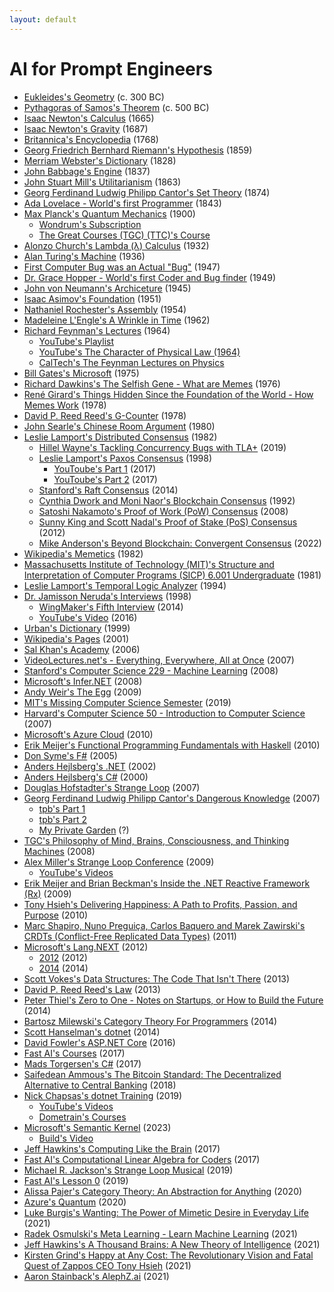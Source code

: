 ```yaml
---
layout: default
---
```


# AI for Prompt Engineers
- <span class=“math”>[Eukleides's Geometry](https://www.bing.com/search?q=euclidean+geometry) (c. 300 BC)</span>
- <span class=“math”>[Pythagoras of Samos's Theorem](https://resources.wolframcloud.com/FormulaRepository/resources/Pythagorean-Theorem) (c. 500 BC)</span>
- <span class=“math”>[Isaac Newton's Calculus](https://www.thegreatcourses.com/courses/understanding-calculus-problems-solutions-and-tips) (1665)</span>
- <span class=“physics”>[Isaac Newton's Gravity](https://www.britannica.com/science/Newtons-law-of-gravitation) (1687)</span>
- <span class=“encyclopedia”>[Britannica's Encyclopedia](https://www.britannica.com) (1768)</span>
- <span class=“math”>[Georg Friedrich Bernhard Riemann's Hypothesis](https://youtu.be/YTCE2SXguwU) (1859)</span>
- <span class=“dictionary”>[Merriam Webster's Dictionary](https://www.merriam-webster.com) (1828)</span>
- <span class=“computer-science”>[John Babbage's Engine](https://www.computerhistory.org/babbage) (1837)</span>
- <span class=“philosophy”>[John Stuart Mill's Utilitarianism](https://www.youtube.com/watch?v=03ESwNlyG8k) (1863)</span>
- <span class=“math”>[Georg Ferdinand Ludwig Philipp Cantor's Set Theory](https://en.wikipedia.org/wiki/Set_theory) (1874)</span>
- <span class=“computer-science”>[Ada Lovelace - World's first Programmer](https://www.britannica.com/story/ada-lovelace-the-first-computer-programmer) (1843)</span>
- <span class=“physics”>[Max Planck's Quantum Mechanics](https://en.wikipedia.org/wiki/Max_Planck) (1900)</span>
  - <span class=“physics”>[Wondrum's Subscription](https://www.wondrium.com/quantum-mechanics)</span>
  - <span class=“physics”>[The Great Courses (TGC) (TTC)'s Course](https://www.thegreatcourses.com/courses/quantum-mechanics-the-physics-of-the-microscopic-world)</span>
- <span class=“math”>[Alonzo Church's Lambda (λ) Calculus](https://plato.stanford.edu/entries/church/supplementD.html) (1932)</span>
- <span class=“math”>[Alan Turing's Machine](https://plato.stanford.edu/entries/turing-machine) (1936)</span>
- <span class=“computer-science”>[First Computer Bug was an Actual "Bug"](https://education.nationalgeographic.org/resource/worlds-first-computer-bug) (1947)</span>
- <span class=“computer-science”>[Dr. Grace Hopper - World's first Coder and Bug finder](https://www.biography.com/scientist/grace-hopper) (1949)</span>
- <span class=“computer-science”>[John von Neumann's Archiceture](https://en.wikipedia.org/wiki/Von_Neumann_architecture) (1945)</span>
- <span class=“fiction”>[Isaac Asimov's Foundation](https://www.amazon.com/Foundation-Isaac-Asimov-audiobook/dp/B003IF37TK) (1951)</span>
- <span class=“computer-science”>[Nathaniel Rochester's Assembly](https://en.wikipedia.org/wiki/Assembly_language) (1954)</span>
- <span class=“fiction”>[Madeleine L'Engle's A Wrinkle in Time](https://www.amazon.com/Wrinkle-Time-Archival-Author-Quintet/dp/B07JHTMZFX) (1962)</span>
- <span class=“physics”>[Richard Feynman's Lectures](https://en.wikipedia.org/wiki/Richard_Feynman) (1964)</span>
  - <span class=“physics”>[YouTube's Playlist](https://www.youtube.com/playlist?list=PLyQSN7X0ro23NUN9RYBP5xdBYoiv2_5y2)</span>
  - <span class=“physics”>[YouTube's The Character of Physical Law (1964)](https://www.youtube.com/watch?v=kEx-gRfuhhk)</span>
  - <span class=“physics”>[CalTech's The Feynman Lectures on Physics](https://www.feynmanlectures.caltech.edu)</span>
- <span class=“computer-science”>[Bill Gates's Microsoft](https://microsoft.com) (1975)</span>
- <span class="popular-science">[Richard Dawkins's The Selfish Gene - What are Memes](https://www.amazon.com/Extended-Selfish-Gene-Richard-Dawkins-dp-0198788789/dp/0198788789) (1976)</span>
- <span class="anthropology">[René Girard's Things Hidden Since the Foundation of the World - How Memes Work](https://www.amazon.com/Things-Hidden-Since-Foundation-World-ebook/dp/B0C6TWDPMR) (1978)</span>
- <span class=“computer-science”>[David P. Reed Reed's G-Counter](https://en.wikipedia.org/wiki/Conflict-free_replicated_data_type) (1978)</span>
- <span class=“math”>[John Searle's Chinese Room Argument](https://plato.stanford.edu/entries/chinese-room) (1980)</span>
- <span class=“computer-science”>[Leslie Lamport's Distributed Consensus](https://en.wikipedia.org/wiki/Consensus_(computer_science)) (1982)</span>
  - <span class=“computer-science”>[Hillel Wayne's Tackling Concurrency Bugs with TLA+](https://www.youtube.com/watch?v=_9B__0S21y8&t=554s) (2019)</span>
  - <span class=“computer-science”>[Leslie Lamport's Paxos Consensus](https://en.wikipedia.org/wiki/Paxos_(computer_science)) (1998)</span>
    - <span class=“computer-science”>[YouToube's Part 1](https://www.youtube.com/watch?v=tw3gsBms-f8) (2017)</span>
    - <span class=“computer-science”>[YouToube's Part 2](https://www.youtube.com/watch?v=8-Bc5Lqgx_c) (2017)</span>
  - <span class=“computer-science”>[Stanford's Raft Consensus](https://www.youtube.com/watch?v=ro2fU8_mr2w) (2014)</span>
  - <span class=“computer-science”>[Cynthia Dwork and Moni Naor's Blockchain Consensus](https://www.cbcamerica.org/blockchain-insights/blockchain-consensus-algorithms-what-and-how) (1992)</span>
  - <span class=“computer-science”>[Satoshi Nakamoto's Proof of Work (PoW) Consensus](https://www.youtube.com/watch?v=3EUAcxhuoU4) (2008)</span>
  - <span class=“computer-science”>[Sunny King and Scott Nadal's Proof of Stake (PoS) Consensus](https://www.youtube.com/watch?v=psKDXvXdr7k) (2012)</span>
  - <span class=“computer-science”>[Mike Anderson's Beyond Blockchain: Convergent Consensus](https://thestrangeloop.com/2022/beyond-blockchain-convergent-consensus.html) (2022)</span>
- <span class="cultural-evolution">[Wikipedia's Memetics](https://en.wikipedia.org/wiki/Memetics) (1982)</span>
- [Massachusetts Institute of Technology (MIT)'s Structure and Interpretation of Computer Programs (SICP) 6.001 Undergraduate](https://ocw.mit.edu/courses/6-001-structure-and-interpretation-of-computer-programs-spring-2005/video_galleries/video-lectures) (1981)
- [Leslie Lamport's Temporal Logic Analyzer](https://lamport.azurewebsites.net/tla/tla.html) (1994)
- [Dr. Jamisson Neruda's Interviews](https://www.wingmakers.com/wp-content/uploads/2014/04/The-Complete-Neruda-Interviews-1-5.pdf) (1998)
  - [WingMaker's Fifth Interview](https://www.wingmakers.com/wp-content/uploads/2014/04/The-Fifth-Interview-of-Dr.-Neruda1.pdf) (2014)
  - [YouTube's Video](https://www.youtube.com/watch?v=2iU_0mdCZac) (2016)
- [Urban's Dictionary](https://www.urbandictionary.com) (1999)
- [Wikipedia's Pages](https://en.wikipedia.org/wiki/History_of_Wikipedia) (2001)
- [Sal Khan's Academy](https://www.khanacademy.org) (2006)
- [VideoLectures.net's - Everything, Everywhere, All at Once](http://videolectures.net) (2007)
- [Stanford's Computer Science 229 - Machine Learning](https://see.stanford.edu/Course/CS229) (2008)
- [Microsoft's Infer.NET](https://github.com/dotnet/infer) (2008)
- [Andy Weir's The Egg](http://www.galactanet.com/oneoff/theegg_mod.html) (2009)
- [MIT's Missing Computer Science Semester](https://missing.csail.mit.edu) (2019)
- [Harvard's Computer Science 50 - Introduction to Computer Science](https://pll.harvard.edu/course/cs50-introduction-computer-science) (2007)
- [Microsoft's Azure Cloud](https://azure.com) (2010)
- [Erik Meijer's Functional Programming Fundamentals with Haskell](https://learn.microsoft.com/en-us/shows/c9-lectures-erik-meijer-functional-programming-fundamentals) (2010)
- [Don Syme's F#](https://walkingcat.github.io/ch9-index/Series_C9-Lectures-Dr-Don-Syme-Introduction-to-F-.html) (2005)
- [Anders Hejlsberg's .NET](https://en.wikipedia.org/wiki/.NET_Framework) (2002)
- [Anders Hejlsberg's C#](https://en.wikipedia.org/wiki/C_Sharp_syntax) (2000)
- [Douglas Hofstadter's Strange Loop](https://www.amazon.com/I-Am-Strange-Loop-audiobook/dp/B07HJCBXD8) (2007)
- [Georg Ferdinand Ludwig Philipp Cantor's Dangerous Knowledge](https://rutracker.org) (2007)
  - [tpb's Part 1](https://tpb.party/torrent/4235405/BBC_Dangerous_Knowledge_1of2_2007_DVBC_XviD_MP3)
  - [tpb's Part 2](https://tpb.party/torrent/4235408/BBC_Dangerous_Knowledge_2of2_2007_DVBC_XviD_MP3)
  - [My Private Garden](torrentleech.org) (?)
- [TGC's Philosophy of Mind, Brains, Consciousness, and Thinking Machines](https://www.thegreatcourses.com/courses/philosophy-of-mind-brains-consciousness-and-thinking-machines) (2008)
- [Alex Miller's Strange Loop Conference](https://thestrangeloop.com) (2009)
  - [YouTube's Videos](https://www.youtube.com/@StrangeLoopConf)
- [Erik Meijer and Brian Beckman's Inside the .NET Reactive Framework (Rx)](https://www.youtube.com/watch?v=looJcaeboBY) (2009)
- [Tony Hsieh's Delivering Happiness: A Path to Profits, Passion, and Purpose](https://www.amazon.com/Delivering-Happiness-Profits-Passion-Purpose-ebook/dp/B003JTHXN6) (2010)
- [Marc Shapiro, Nuno Preguiça, Carlos Baquero and Marek Zawirski's CRDTs (Conflict-Free Replicated Data Types)](https://www.youtube.com/watch?v=9xFfOhasiOE) (2011)
- [Microsoft's Lang.NEXT](https://learn.microsoft.com/en-us/events/lang-next-2012) (2012)
  - [2012](https://learn.microsoft.com/en-us/events/lang-next-2012) (2012)
  - [2014](https://learn.microsoft.com/en-us/events/lang-next-2014) (2014)
- [Scott Vokes's Data Structures: The Code That Isn't There](https://www.infoq.com/presentations/Data-Structures) (2013)
- [David P. Reed Reed's Law](https://en.wikipedia.org/wiki/Reed%27s_law) (2013)
- [Peter Thiel's Zero to One - Notes on Startups, or How to Build the Future](https://www.amazon.com/Zero-One-Notes-Startups-Future-ebook/dp/B003JTHXN6) (2014)
- [Bartosz Milewski's Category Theory For Programmers](https://github.com/hmemcpy/milewski-ctfp-pdf) (2014)
- [Scott Hanselman's dotnet](https://dotnet.microsoft.com) (2014)
- [David Fowler's ASP.NET Core](https:/asp.net) (2016)
- [Fast AI's Courses](https://course.fast.ai) (2017)
- [Mads Torgersen's C#](https://github.com/dotnet/csharplang) (2017)
- [Saifedean Ammous's The Bitcoin Standard: The Decentralized Alternative to Central Banking](https://www.amazon.com/gp/product/1119473861) (2018)
- [Nick Chapsas's dotnet Training](https://twitter.com/nickchapsas) (2019)
  - [YouTube's Videos](https://www.youtube.com/@nickchapsas)
  - [Dometrain's Courses](https://dometrain.com)
- [Microsoft's Semantic Kernel](https://github.com/microsoft/semantic-kernel) (2023)
  - [Build's Video](https://youtu.be/EB90z-ugdl8)
- [Jeff Hawkins's Computing Like the Brain](https://www.youtube.com/watch?v=VVbqlwCqWFc) (2017)
- [Fast AI's Computational Linear Algebra for Coders](https://github.com/fastai/numerical-linear-algebra) (2017)
- [Michael R. Jackson's Strange Loop Musical](https://strangeloopmusical.com) (2019)
- [Fast AI's Lesson 0](https://www.youtube.com/watch?v=gGxe2mN3kAg) (2019)
- [Alissa Pajer's Category Theory: An Abstraction for Anything](https://www.youtube.com/watch?v=OLh7KKgyHoY) (2020)
- [Azure's Quantum](https://learn.microsoft.com/en-us/azure/quantum/install-overview-qdk) (2020)
- [Luke Burgis's Wanting: The Power of Mimetic Desire in Everyday Life](https://www.amazon.com/gp/product/1250262488) (2021)
- [Radek Osmulski's Meta Learning - Learn Machine Learning](https://rosmulski.gumroad.com/l/learn_machine_learning) (2021)
- [Jeff Hawkins's A Thousand Brains: A New Theory of Intelligence](https://www.amazon.com/gp/product/1541675819) (2021)
- [Kirsten Grind's Happy at Any Cost: The Revolutionary Vision and Fatal Quest of Zappos CEO Tony Hsieh](https://www.amazon.com/Happy-Any-Cost-Revolutionary-Vision/dp/B09GW9GDGC) (2021)
- [Aaron Stainback](https://github.com/AceHack)['s AlephZ.ai](https://github.com/AlephZ-ai/AlephZ.ai) (2021)
